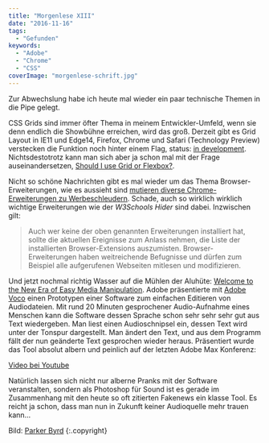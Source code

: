 ```yaml
---
title: "Morgenlese XIII"
date: "2016-11-16"
tags:
  - "Gefunden"
keywords:
  - "Adobe"
  - "Chrome"
  - "CSS"
coverImage: "morgenlese-schrift.jpg"
---
```


Zur Abwechslung habe ich heute mal wieder ein paar technische Themen in die Pipe gelegt.

CSS Grids sind immer öfter Thema in meinem Entwickler-Umfeld, wenn sie denn endlich die Showbühne erreichen, wird das groß. Derzeit gibt es Grid Layout in IE11 und Edge14, Firefox, Chrome und Safari (Technology Preview) verstecken die Funktion noch hinter einem Flag, status: [in development](http://caniuse.com/#feat=css-grid). Nichtsdestotrotz kann man sich aber ja schon mal mit der Frage auseinandersetzen, [Should I use Grid or Flexbox?](https://rachelandrew.co.uk/archives/2016/03/30/should-i-use-grid-or-flexbox/).

Nicht so schöne Nachrichten gibt es mal wieder um das Thema Browser-Erweiterungen, wie es aussieht sind [mutieren diverse Chrome-Erweiterungen zu Werbeschleudern](https://www.heise.de/security/meldung/Beliebte-Chrome-Erweiterungen-zur-Werbeschleuder-mutiert-3465981.html). Schade, auch so wirklich wirklich wichtige Erweiterungen wie der _W3Schools Hider_ sind dabei. Inzwischen gilt:

> Auch wer keine der oben genannten Erweiterungen installiert hat, sollte die aktuellen Ereignisse zum Anlass nehmen, die Liste der installierten Browser-Extensions auszumisten. Browser-Erweiterungen haben weitreichende Befugnisse und dürfen zum Beispiel alle aufgerufenen Webseiten mitlesen und modifizieren.

Und jetzt nochmal richtig Wasser auf die Mühlen der Aluhüte: [Welcome to the New Era of Easy Media Manipulation](http://singularityhub.com/2016/11/13/welcome-to-the-new-era-of-easy-media-manipulation/). Adobe präsentierte mit [Adobe Voco](https://de.wikipedia.org/wiki/Adobe_Voco) einen Prototypen einer Software zum einfachen Editieren von Audiodateien. Mit rund 20 Minuten gesprochener Audio-Aufnahme eines Menschen kann die Software dessen Sprache schon sehr sehr sehr gut aus Text wiedergeben. Man liest einen Audioschnipsel ein, dessen Text wird unter der Tonspur dargestellt. Man ändert den Text, und aus dem Programm fällt der nun geänderte Text gesprochen wieder heraus. Präsentiert wurde das Tool absolut albern und peinlich auf der letzten Adobe Max Konferenz:

<a href="https://www.youtube.com/watch?v=I3l4XLZ59iw&t=2m08s">Video bei Youtube</a>

Natürlich lassen sich nicht nur alberne Pranks mit der Software veranstalten, sondern als Photoshop für Sound ist es gerade im Zusammenhang mit den heute so oft zitierten Fakenews ein klasse Tool. Es reicht ja schon, dass man nun in Zukunft keiner Audioquelle mehr trauen kann…

Bild:  [Parker Byrd](https://unsplash.com/@parkerabyrd) {:.copyright}
